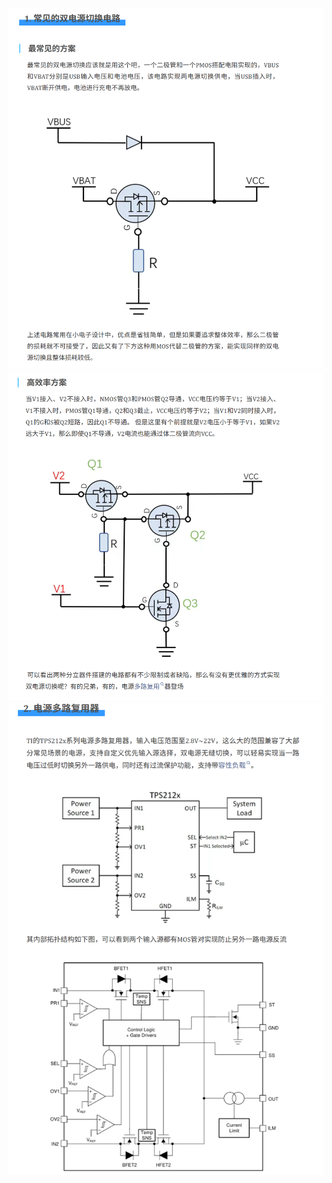 ![](https://raw.githubusercontent.com/LeroyK111/pictureBed/master/20250827221612.png)
![](https://raw.githubusercontent.com/LeroyK111/pictureBed/master/20250827221651.png)
![](https://raw.githubusercontent.com/LeroyK111/pictureBed/master/20250827221707.png)



